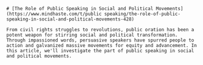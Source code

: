 
    # [The Role of Public Speaking in Social and Political Movements](https://www.mindhaste.com/t/public speaking/the-role-of-public-speaking-in-social-and-political-movements-428)

    From civil rights struggles to revolutions, public oration has been a potent weapon for stirring social and political transformation. Through impassioned words, persuasive speakers have spurred people to action and galvanized massive movements for equity and advancement. In this article, we'll investigate the part of public speaking in social and political movements.
    